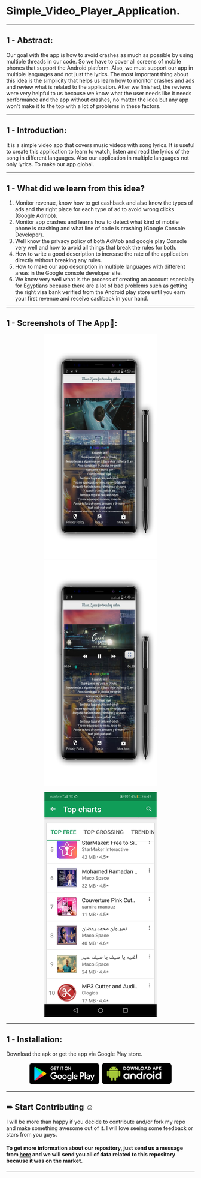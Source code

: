 # Simple_Video_Player_Application.

***
## 1 - Abstract:
Our goal with the app is how to avoid crashes as much as possible by using multiple threads in our code. So we have to cover all screens of mobile phones that support the Android platform. Also, we must support our app in multiple languages and not just the lyrics. The most important thing about this idea is the simplicity that helps us learn how to monitor crashes and ads and review what is related to the application. After we finished, the reviews were very helpful to us because we know what the user needs like it needs performance and the app without crashes, no matter the idea but any app won't make it to the top with a lot of problems in these factors.

***
## 1 - Introduction:
It is a simple video app that covers music videos with song lyrics. It is useful to create this application to learn to watch, listen and read the lyrics of the song in different languages. Also our application in multiple languages not only lyrics. To make our app global.

***
## 1 - What did we learn from this idea?
 1. Monitor revenue, know how to get cashback and also know the types of ads and the right place for each type of ad to avoid wrong clicks (Google Admob).
 2. Monitor app crashes and learns how to detect what kind of mobile phone is crashing and what line of code is crashing (Google Console Developer).
 3. Well know the privacy policy of both AdMob and google play Console very well and how to avoid all things that break the rules for both.
 4. How to write a good description to increase the rate of the application directly without breaking any rules.
 5. How to make our app description in multiple languages with different areas in the Google console developer site.
 6. We know very well what is the process of creating an account especially for Egyptians because there are a lot of bad problems such as getting the right visa bank verified from the Android play store until you earn your first revenue and receive cashback in your hand.

***
## 1 - Screenshots of The App📱:
<p href="url" align="center"  >
 <img src="https://github.com/AhmedSamirScience/Simple_Video_Player_Application./blob/main/pic1.jpg" height="600" width="300"  />
 <img src="https://github.com/AhmedSamirScience/Simple_Video_Player_Application./blob/main/pic2.jpg" height="600" width="300" /> 
</p>
<p href="url" align="center"  >
 <img src="https://github.com/AhmedSamirScience/Simple_Video_Player_Application./blob/main/pic3.jpeg" height="600" width="300" /> 
</p>

***
## 1 - Installation:

Download the apk or get the app via Google Play store.

<p  href="url" align="center"  >
  <img src="https://github.com/AhmedSamirScience/Simple_Video_Player_Application./blob/main/playstorelogo.png" height="60" width="190"  />
 <img src="https://github.com/AhmedSamirScience/Simple_Video_Player_Application./blob/main/apkpic.png" height="60" width="190" /> 
</p>
 
***
## ➠ Start Contributing ☺
I will be more than happy if you decide to contribute and/or fork my repo and make something awesome out of it. I will love seeing some feedback or stars from you guys.

#### To get more information about our repository, just send us a message from [here](https://www.linkedin.com/in/ahmedsamir13/) and we will send you all of data related to this repository because it was on the market.

***
